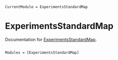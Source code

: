 ```@meta
CurrentModule = ExperimentsStandardMap
```

# ExperimentsStandardMap

Documentation for [ExperimentsStandardMap](https://github.com/orkolorko/ExperimentsStandardMap.jl).

```@index
```

```@autodocs
Modules = [ExperimentsStandardMap]
```
